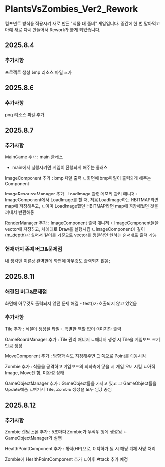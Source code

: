 # PlantsVsZombies_Ver2_Rework
컴포넌트 방식을 적용시켜 새로 만든 "식물 대 좀비" 게임입니다.
중간에 한 번 말아먹고 아예 새로 다시 만들어서 Rework가 붙게 되었습니다.

## 2025.8.4
### 추가사항
프로젝트 생성
bmp 리소스 파일 추가

## 2025.8.6
### 추가사항
png 리소스 파일 추가

## 2025.8.7
### 추가사항
MainGame 추가 : main 클래스
* main에서 실행시키면 게임이 진행되게 해주는 클래스

ImageComponent 추가 : bmp 파일 출력
ㄴ화면에 bmp파일이 출력되게 해주는 Component

ImageResourceManager 추가 : LoadImage 관련 메모리 관리 매니저
ㄴImageComponent에서 LoadImage를 할 때, 처음 LoadImage하는 HBITMAP라면 map에 저장해두고,
ㄴ이미 LoadImage했던 HBITMAP라면 map에 저장해뒀던 것을 꺼내서 반환해줌

RenderManager 추가 : ImageComponent 출력 매니저
ㄴImageComponent들을 vector에 저장하고, 차례대로 Draw를 실행시킴
ㄴImageComponent에 깊이(m_depth)가 있어서 깊이를 기준으로 vector를 정렬하면 원하는 순서대로 출력 가능

### 현재까지 존재 버그&문제점
내 생각엔 이론상 완벽한데 화면에 아무것도 출력되지 않음;

## 2025.8.11
### 해결된 버그&문제점
화면에 아무것도 출력되지 않던 문제 해결 - test()가 호출되지 않고 있었음

### 추가사항
Tile 추가 : 식물이 생성될 타일
ㄴ특별한 역할 없이 이미지만 출력

GameBoardManager 추가 : Tile 관리 매니저
ㄴ매니저 생성 시 Tile을 게임보드 크기만큼 생성

MoveComponent 추가 : 방향과 속도 지정해주면 그 쪽으로 Point를 이동시킴

Zombie 추가 : 식물을 공격하고 게임보드의 최좌측에 닿을 시 게임 오버 시킴
ㄴ아직 Image, Move만 함, 미완성 상태

GameObjectManager 추가 : GameObject들을 가지고 있고 그 GameObject들을 Update해줌
ㄴ여기서 Tile, Zombie 생성을 모두 담당 중임

## 2025.8.12
### 추가사항
Zombie 랜덤 스폰 추가 : 5초마다 Zombie가 무작위 행에 생성됨
ㄴGameObjectManager가 실행

HealthPointComponent 추가 : 체력(HP)으로, 0 이하가 될 시 해당 개체 사망 처리

Zombie에 HealthPointComponent 추가
ㄴ이후 Attack 추가 예정
